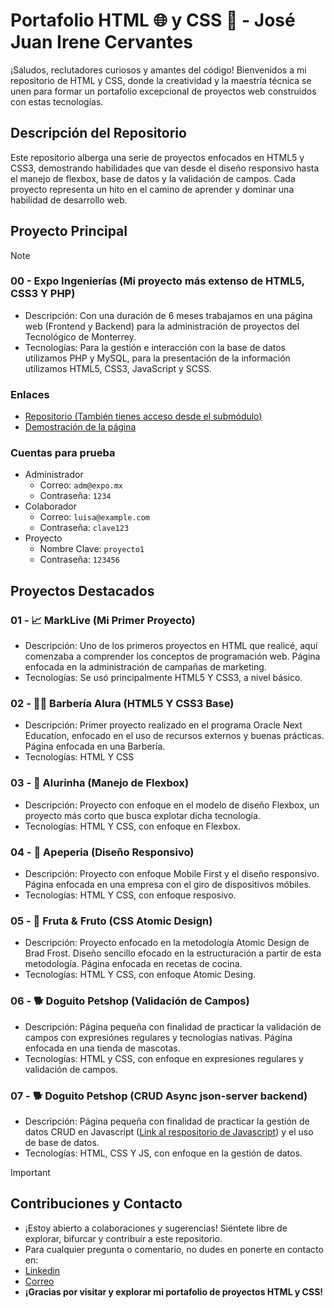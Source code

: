 # Portafolio HTML 🌐 y CSS 🎨 - **José Juan Irene Cervantes**
 
¡Saludos, reclutadores curiosos y amantes del código! Bienvenidos a mi repositorio de HTML y CSS, donde la creatividad y la maestría técnica se unen para formar un portafolio excepcional de proyectos web construidos con estas tecnologías.

## Descripción del Repositorio

Este repositorio alberga una serie de proyectos enfocados en HTML5 y CSS3, demostrando habilidades que van desde el diseño responsivo hasta el manejo de flexbox, base de datos y la validación de campos. Cada proyecto representa un hito en el camino de aprender y dominar una habilidad de desarrollo web.

## Proyecto Principal
> [!NOTE]  
> ### 00 - Expo Ingenierías (Mi proyecto más extenso de HTML5, CSS3 Y PHP)
> - Descripción: Con una duración de 6 meses trabajamos en una página web (Frontend y Backend) para la administración de proyectos del Tecnológico de Monterrey.
> - Tecnologías: Para la gestión e interacción con la base de datos utilizamos PHP y MySQL, para la presentación de la información utilizamos HTML5, CSS3, JavaScript y SCSS.
> ### Enlaces
> - [Repositorio (También tienes acceso desde el submódulo)](https://github.com/jossjic/ExpoIngenieria)
> - [Demostración de la página](https://jossjic.github.io/ExpoIngenieria/)
> ### Cuentas para prueba
> - Administrador
>     - Correo: `adm@expo.mx`
>     - Contraseña: `1234`
> - Colaborador
>     - Correo: `luisa@example.com`
>     - Contraseña: `clave123`
> - Proyecto
>     - Nombre Clave: `proyecto1`
>     - Contraseña: `123456`

## Proyectos Destacados
### 01 - 📈 MarkLive (Mi Primer Proyecto)

- Descripción: Uno de los primeros proyectos en HTML que realicé, aquí comenzaba a comprender los conceptos de programación web. Página enfocada en la administración de campañas de marketing.
- Tecnologías: Se usó principalmente HTML5 Y CSS3, a nivel básico.

### 02 - 🧔‍♂️ Barbería Alura (HTML5 Y CSS3 Base)

- Descripción: Primer proyecto realizado en el programa Oracle Next Education, enfocado en el uso de recursos externos y buenas prácticas. Página enfocada en una Barbería.
- Tecnologías: HTML Y CSS

### 03 - 🤖 Alurinha (Manejo de Flexbox)

- Descripción: Proyecto con enfoque en el modelo de diseño Flexbox, un proyecto más corto que busca explotar dicha tecnología.
- Tecnologías: HTML Y CSS, con enfoque en Flexbox.

### 04 - 📱 Apeperia (Diseño Responsivo)

- Descripción: Proyecto con enfoque Mobile First y el diseño responsivo. Página enfocada en una empresa con el giro de dispositivos móbiles.
- Tecnologías: HTML Y CSS, con enfoque resposivo.

### 05 - 🍉 Fruta & Fruto (CSS Atomic Design)

- Descripción: Proyecto enfocado en la metodología Atomic Design de Brad Frost. Diseño sencillo efocado en la estructuración a partir de esta metodología. Página enfocada en recetas de cocina.
- Tecnologías: HTML Y CSS, con enfoque Atomic Desing.

### 06 - 🐕 Doguito Petshop (Validación de Campos)

- Descripción: Página pequeña con finalidad de practicar la validación de campos con expresiónes regulares y tecnologías nativas. Página enfocada en una tienda de mascotas.
- Tecnologías: HTML y CSS, con enfoque en expresiones regulares y validación de campos.

### 07 - 🐕 Doguito Petshop (CRUD Async json-server backend)

- Descripción: Página pequeña con finalidad de practicar la gestión de datos CRUD en Javascript ([Link al respositorio de Javascript](https://github.com/jossjic/JavaScript)) y el uso de base de datos.
- Tecnologías: HTML, CSS Y JS, con enfoque en la gestión de datos.


>[!IMPORTANT]
> ## Contribuciones y Contacto
> - ¡Estoy abierto a colaboraciones y sugerencias! Siéntete libre de explorar, bifurcar y contribuir a este repositorio.
> - Para cualquier pregunta o comentario, no dudes en ponerte en contacto en:
> - [Linkedin](https://www.linkedin.com/in/jossjic/)
> - [Correo](mailto:jossjic_03@hotmail.com)
> - **¡Gracias por visitar y explorar mi portafolio de proyectos HTML y CSS!**
